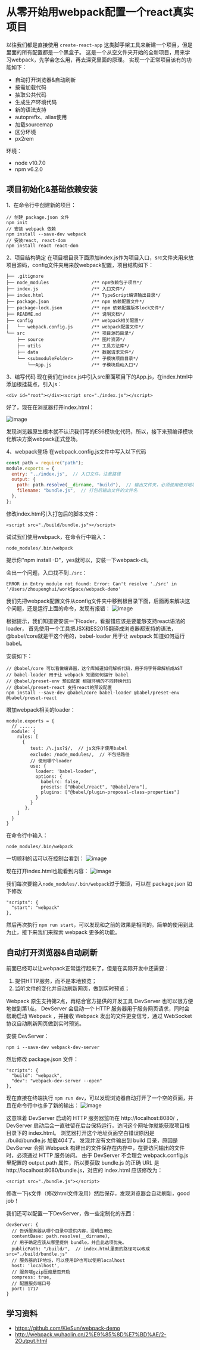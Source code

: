 # 从零开始用webpack配置一个react真实项目
以往我们都是直接使用 `create-react-app` 这类脚手架工具来新建一个项目，但是里面的所有配置都是一个黑盒子。
这是一个从空文件夹开始的全新项目，用来学习webpack，先学会怎么用，再去深究里面的原理。
实现一个正常项目该有的功能如下：
 - 自动打开浏览器&自动刷新
 - 按需加载代码
 - 抽取公共代码
 - 生成生产环境代码
 - 新的语法支持
 - autoprefix、alias使用
 - 加载sourcemap
 - 区分环境
 - px2rem

环境：
 - node v10.7.0
 - npm v6.2.0


## 项目初始化&基础依赖安装
1、在命令行中创建新的项目：
```
// 创建 package.json 文件
npm init
// 安装 webpack 依赖
npm install --save-dev webpack
// 安装react, react-dom
npm install react react-dom
```

2、项目结构确定
在项目根目录下面添加index.js作为项目入口，src文件夹用来放项目源码，config文件夹用来放webpack配置，项目结构如下：

```
├── .gitignore
├── node_modules                /** npm依赖包子项目*/
├── index.js                    /** 入口文件*/
├── index.html                  /** TypeScript编译输出目录*/
├── package.json                /** npm 依赖配置文件*/
├── package-lock.json           /** npm 依赖配置版本lock文件*/
├── README.md                   /** 说明文档*/
├── config                      /** webpack相关配置*/
│   └── webpack.config.js       /** webpack配置文件*/
└── src                         /** 项目源码目录*/
    ├── source                  /** 图片资源*/
    ├── utils                   /** 工具方法库*/
    ├── data                    /** 数据请求文件*/
    └── <submoduleFolder>       /** 子模块项目目录*/
        └──App.js               /** 子模块启动入口*/
```

3、编写代码
现在我们在index.js中引入src里面项目下的App.js，在index.html中添加根挂载点，引入js：

```
<div id="root"></div><script src="./index.js"></script>
```

好了，现在在浏览器打开index.html：

![image](https://user-images.githubusercontent.com/17584535/50421650-c4aab700-087c-11e9-8c9d-f72ac7f5e1b4.png)

发现浏览器原生根本就不认识我们写的ES6模块化代码，所以，接下来预编译模块化解决方案webpack正式登场。

4、webpack登场
在webpack.config.js文件中写入以下代码

```js
const path = require("path");
module.exports = {
  entry: "../index.js",  // 入口文件，注意路径
  output: {
    path: path.resolve(__dirname, "build"),  // 输出文件夹，必须使用绝对地址
    filename: "bundle.js",  // 打包后输出文件的文件名
  },
};
```


修改index.html引入打包后的脚本文件：
```
<script src="./build/bundle.js"></script>
```

试试我们使用webpack，在命令行中输入：
```
node_modules/.bin/webpack
```
提示你"npm install -D"，yes就可以，安装一下webpack-cli。

会出一个问题，入口找不到`./src`：
```
ERROR in Entry module not found: Error: Can't resolve './src' in '/Users/zhoupenghui/workSpace/webpack-demo'
```

我们先把webpack配置文件从config文件夹中移到根目录下面，后面再来解决这个问题，还是运行上面的命令，发现有报错：
![image](https://user-images.githubusercontent.com/17584535/50429279-60c5d400-08f8-11e9-93b8-7abd25f3ab18.png)

根据提示，我们知道要安装一下loader，看报错应该是要能够支持react语法的loader，
首先使用一个工具把JSX和ES2015翻译成浏览器都支持的语法，@babel/core就是干这个用的，babel-loader 用于让 webpack 知道如何运行 babel。

安装如下：
```
// @babel/core 可以看做编译器，这个库知道如何解析代码，用于将字符串解析成AST
// babel-loader 用于让 webpack 知道如何运行 babel
// @babel/preset-env 预设配置 根据环境的不同转换代码
// @babel/preset-react 支持react的预设配置
npm install --save-dev @babel/core babel-loader @babel/preset-env @babel/preset-react
```


增加webpack相关的loader：
```
module.exports = {
  // ......
  module: {
    rules: [
      {
         test: /\.jsx?$/,  // js文件才使用babel
         exclude: /node_modules/,  // 不包括路径
         // 使用哪个loader
         use: {
           loader: 'babel-loader',
           options: {
             babelrc: false,
             presets: ["@babel/react", "@babel/env"],
             plugins: ["@babel/plugin-proposal-class-properties"]
           }
         }
       },
    ]
  }
}
```

在命令行中输入：
```
node_modules/.bin/webpack
```

一切顺利的话可以在控制台看到：
![image](https://user-images.githubusercontent.com/17584535/50437686-caa8a280-0925-11e9-8fd6-ff170be0c1bd.png)

现在打开index.html也能看到内容：
![image](https://user-images.githubusercontent.com/17584535/50437770-26732b80-0926-11e9-9318-d070de92530f.png)


我们每次要输入`node_modules/.bin/webpack`过于繁琐，可以在 package.json 如下修改
```
"scripts": {
  "start": "webpack"
},
```                                          

然后再次执行 `npm run start`，可以发现和之前的效果是相同的。简单的使用到此为止，接下来我们来探索 webpack 更多的功能。


## 自动打开浏览器&自动刷新
前面已经可以让webpack正常运行起来了，但是在实际开发中还需要：
 1. 提供HTTP服务，而不是本地预览；
 2. 监听文件的变化并自动刷新网页，做到实时预览；
 
Webpack 原生支持第2点，再结合官方提供的开发工具 DevServer 也可以很方便地做到第1点。
DevServer 会启动一个 HTTP 服务器用于服务网页请求，同时会帮助启动 Webpack ，并接收 Webpack 发出的文件更变信号，通过 WebSocket 协议自动刷新网页做到实时预览。

安装 DevServer：
```
npm i --save-dev webpack-dev-server
```

然后修改 package.json 文件：
```
"scripts": {
  "build": "webpack",
  "dev": "webpack-dev-server --open"
},
```

现在直接在终端执行 `npm run dev`，可以发现浏览器自动打开了一个空的页面，并且在命令行中也多了新的输出：
![image](https://user-images.githubusercontent.com/17584535/50440714-617b5c00-0932-11e9-984b-7b0b06aaae6e.png)

这意味着 DevServer 启动的 HTTP 服务器监听在 http://localhost:8080/ ，DevServer 启动后会一直驻留在后台保持运行，访问这个网址你就能获取项目根目录下的 index.html。
浏览器打开这个地址页面空白错误原因是 ./build/bundle.js 加载404了。 发现并没有文件输出到 build 目录，原因是 DevServer 会把 Webpack 构建出的文件保存在内存中，在要访问输出的文件时，必须通过 HTTP 服务访问。 由于 DevServer 不会理会 webpack.config.js 里配置的 output.path 属性，所以要获取 bundle.js 的正确 URL 是 http://localhost:8080/bundle.js，对应的 index.html 应该修改为：

```
<script src="./bundle.js"></script>
```

修改一下js文件（修改html文件没用）然后保存，发现浏览器会自动刷新，good job！


我们还可以配置一下DevServer，做一些定制化的东西：
```
devServer: {
  // 告诉服务器从哪个目录中提供内容，没明白用处
  contentBase: path.resolve(__dirname),
  // 用于确定应该从哪里提供 bundle，并且此选项优先。
  publicPath: "/build/",  // index.html里面的路径可以改成 src="./build/bundle.js"
  // 服务器的IP地址，可以使用IP也可以使用localhost
  host: 'localhost',
  // 服务端gzip压缩是否开启
  compress: true,
  // 配置服务端口号
  port: 1717
}
```






## 学习资料
 - https://github.com/KieSun/webpack-demo
 - http://webpack.wuhaolin.cn/2%E9%85%8D%E7%BD%AE/2-2Output.html